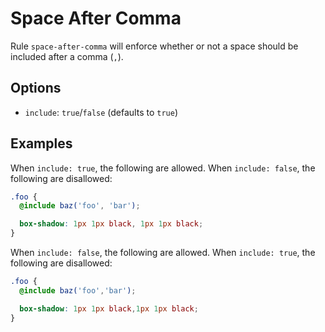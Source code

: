 # Space After Comma

Rule `space-after-comma` will enforce whether or not a space should be included after a comma (`,`).

## Options

* `include`: `true`/`false` (defaults to `true`)

## Examples

When `include: true`, the following are allowed. When `include: false`, the following are disallowed:

```scss
.foo {
  @include baz('foo', 'bar');

  box-shadow: 1px 1px black, 1px 1px black;
}
```

When `include: false`, the following are allowed. When `include: true`, the following are disallowed:

```scss
.foo {
  @include baz('foo','bar');

  box-shadow: 1px 1px black,1px 1px black;
}
```
